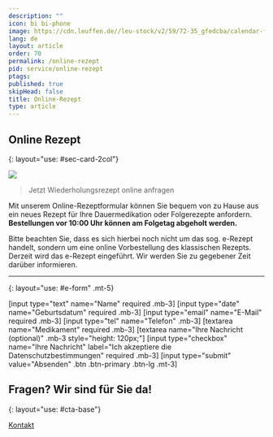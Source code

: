 ```yaml
---
description: ""
icon: bi bi-phone
image: https://cdn.leuffen.de//leu-stock/v2/59/72-35_gfedcba/calendar-flat-lay-dates-and-schedules-2022-11-08-05-25-21-utc.webp
lang: de
layout: article
order: 70
permalink: /online-rezept
pid: service/online-rezept
ptags:
published: true
skipHead: false
title: Online-Rezept
type: article
---
```

## Online Rezept
{: layout="use: #sec-card-2col"}

![](https://cdn.leuffen.de//leu-stock/v2/96/c_gfedcba/AdobeStock_249986710.webp)

> Jetzt Wiederholungsrezept online anfragen

Mit unserem Online-Rezeptformular können Sie bequem von zu Hause aus ein neues Rezept für Ihre Dauermedikation oder Folgerezepte anfordern.
 **Bestellungen vor 10:00 Uhr können am Folgetag abgeholt werden.**

Bitte beachten Sie, dass es sich hierbei noch nicht um das sog. e-Rezept handelt, sondern um eine online Vorbestellung des klassischen Rezepts. Derzeit wird das e-Rezept eingeführt. Wir werden Sie zu gegebener Zeit darüber informieren.





---
{: layout="use: #e-form" .mt-5}

[input type="text"  name="Name" required .mb-3]
[input type="date" name="Geburtsdatum" required .mb-3]
[input type="email" name="E-Mail" required .mb-3]
[input type="tel" name="Telefon" .mb-3]
[textarea name="Medikament" required .mb-3]
[textarea name="Ihre Nachricht (optional)" .mb-3 style="height: 120px;"]
[input type="checkbox" name="Ihre Nachricht" label="Ich akzeptiere die Datenschutzbestimmungen" required .mb-3]
[input type="submit" value="Absenden" .btn .btn-primary .btn-lg .mt-3]



## Fragen? Wir sind für Sie da!
{: layout="use: #cta-base"}

[Kontakt](/kontakt)

